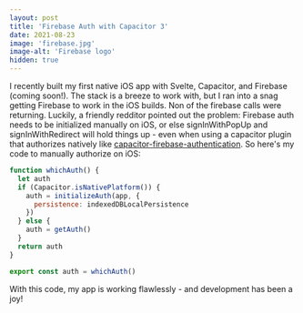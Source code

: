 ```yaml
---
layout: post
title: 'Firebase Auth with Capacitor 3'
date: 2021-08-23
image: 'firebase.jpg'
image-alt: 'Firebase logo'
hidden: true
---
```


I recently built my first native iOS app with Svelte, Capacitor, and Firebase (coming soon!). The stack is a breeze to work with, but I ran into a snag getting Firebase to work in the iOS builds. Non of the firebase calls were returning. Luckily, a friendly redditor pointed out the problem: Firebase auth needs to be initialized manually on iOS, or else signInWithPopUp and signInWithRedirect will hold things up - even when using a capacitor plugin that authorizes natively like [capacitor-firebase-authentication](https://github.com/robingenz/capacitor-firebase-authentication). So here's my code to manually authorize on iOS:

```js
function whichAuth() {
  let auth
  if (Capacitor.isNativePlatform()) {
    auth = initializeAuth(app, {
      persistence: indexedDBLocalPersistence
    })
  } else {
    auth = getAuth()
  }
  return auth
}

export const auth = whichAuth()
```

With this code, my app is working flawlessly - and development has been a joy!
